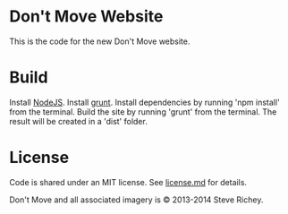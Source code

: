 # Don't Move Website

This is the code for the new Don't Move website.

# Build

Install [NodeJS](http://nodejs.org/).
Install [grunt](http://gruntjs.com/getting-started).
Install dependencies by running 'npm install' from the terminal.
Build the site by running 'grunt' from the terminal.
The result will be created in a 'dist' folder.

# License

Code is shared under an MIT license. See [license.md](https://github.com/steverichey/dont-move-site/blob/master/license.md) for details.

Don't Move and all associated imagery is &copy; 2013-2014 Steve Richey.